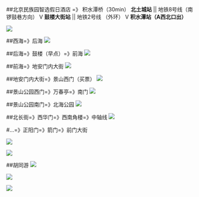 ##北京民族园智选假日酒店 =》 积水潭桥（30min）
**北土城站** 
||  地铁8号线（南锣鼓巷方向）
V
**鼓楼大街站**
||  地铁2号线 （外环）
V
**积水潭站（A西北口出）**

![](http://upload-images.jianshu.io/upload_images/5734256-36716681b44fa5ef.png?imageMogr2/auto-orient/strip%7CimageView2/2/w/1240)

##西海=》后海
![](http://upload-images.jianshu.io/upload_images/5734256-1fb3bf222b4f8189.png?imageMogr2/auto-orient/strip%7CimageView2/2/w/1240)

##后海=》鼓楼（早点）=》前海
![](http://upload-images.jianshu.io/upload_images/5734256-4d5a8b88137dcb91.png?imageMogr2/auto-orient/strip%7CimageView2/2/w/1240)

##前海=》地安门内大街
![](http://upload-images.jianshu.io/upload_images/5734256-db42503d65148872.png?imageMogr2/auto-orient/strip%7CimageView2/2/w/1240)

##地安门内大街=》景山西门（买票）
![](http://upload-images.jianshu.io/upload_images/5734256-c8a5ab282ac6fa64.png?imageMogr2/auto-orient/strip%7CimageView2/2/w/1240)

##景山公园西门=》万春亭=》南门
![](http://upload-images.jianshu.io/upload_images/5734256-4190a61d15e89694.png?imageMogr2/auto-orient/strip%7CimageView2/2/w/1240)

##景山公园南门=》北海公园
![](http://upload-images.jianshu.io/upload_images/5734256-d1215c798a71d7ee.png?imageMogr2/auto-orient/strip%7CimageView2/2/w/1240)

##北长街=》西华门=》西南角楼=》中轴线
![](http://upload-images.jianshu.io/upload_images/5734256-da4d595df49c3fca.png?imageMogr2/auto-orient/strip%7CimageView2/2/w/1240)

#...=》正阳门=》箭门=》前门大街

![](http://upload-images.jianshu.io/upload_images/5734256-668db84d8ea82da5.png?imageMogr2/auto-orient/strip%7CimageView2/2/w/1240)


![](http://upload-images.jianshu.io/upload_images/5734256-7108f89426bdda70.png?imageMogr2/auto-orient/strip%7CimageView2/2/w/1240)



##胡同游
![](http://upload-images.jianshu.io/upload_images/5734256-3ca0af8bf53cd0d7.png?imageMogr2/auto-orient/strip%7CimageView2/2/w/1240)

![](http://upload-images.jianshu.io/upload_images/5734256-09cf5ecaac1debe3.png?imageMogr2/auto-orient/strip%7CimageView2/2/w/1240)

![](http://upload-images.jianshu.io/upload_images/5734256-c9fc356334df0fc7.png?imageMogr2/auto-orient/strip%7CimageView2/2/w/1240)
